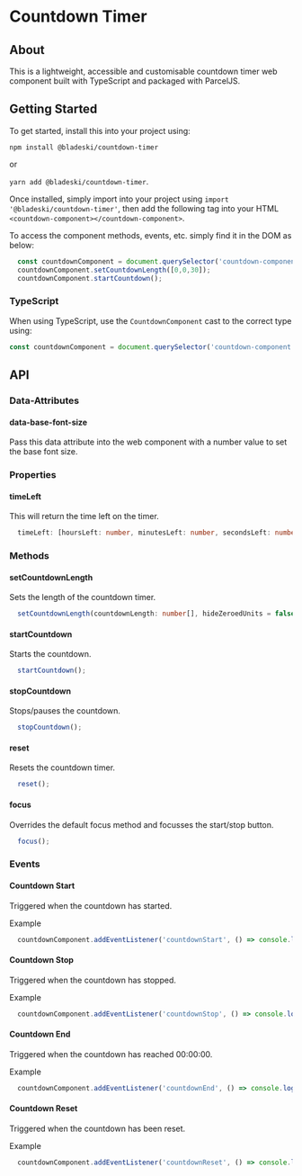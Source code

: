 # Countdown Timer

## About

This is a lightweight, accessible and customisable countdown timer web component built with TypeScript and packaged with ParcelJS.

## Getting Started

To get started, install this into your project using:

`npm install @bladeski/countdown-timer`

or

`yarn add @bladeski/countdown-timer`.

Once installed, simply import into your project using `import '@bladeski/countdown-timer'`, then add the following tag into your HTML `<countdown-component></countdown-component>`.

To access the component methods, events, etc. simply find it in the DOM as below:

```js
  const countdownComponent = document.querySelector('countdown-component');
  countdownComponent.setCountdownLength([0,0,30]);
  countdownComponent.startCountdown();
```

### TypeScript

When using TypeScript, use the `CountdownComponent` cast to the correct type using:

```ts
const countdownComponent = document.querySelector('countdown-component') as CountdownComponent;
```

## API

### Data-Attributes

#### data-base-font-size

Pass this data attribute into the web component with a number value to set the base font size.

### Properties

#### timeLeft

This will return the time left on the timer.

```ts
  timeLeft: [hoursLeft: number, minutesLeft: number, secondsLeft: number]
```

### Methods

#### setCountdownLength

Sets the length of the countdown timer.

``` ts
  setCountdownLength(countdownLength: number[], hideZeroedUnits = false);
```

#### startCountdown

Starts the countdown.

``` ts
  startCountdown();
```

#### stopCountdown

Stops/pauses the countdown.

``` ts
  stopCountdown();
```

#### reset

Resets the countdown timer.

``` ts
  reset();
```

#### focus

Overrides the default focus method and focusses the start/stop button.

``` ts
  focus();
```

### Events

#### Countdown Start

Triggered when the countdown has started.

Example

``` ts
  countdownComponent.addEventListener('countdownStart', () => console.log('Countdown Started'));
```

#### Countdown Stop

Triggered when the countdown has stopped.

Example

``` ts
  countdownComponent.addEventListener('countdownStop', () => console.log('Countdown Stopped'));
```

#### Countdown End

Triggered when the countdown has reached 00:00:00.

Example

``` ts
  countdownComponent.addEventListener('countdownEnd', () => console.log('Countdown Ended'));
```

#### Countdown Reset

Triggered when the countdown has been reset.

Example

``` ts
  countdownComponent.addEventListener('countdownReset', () => console.log('Countdown Reset'));
```
